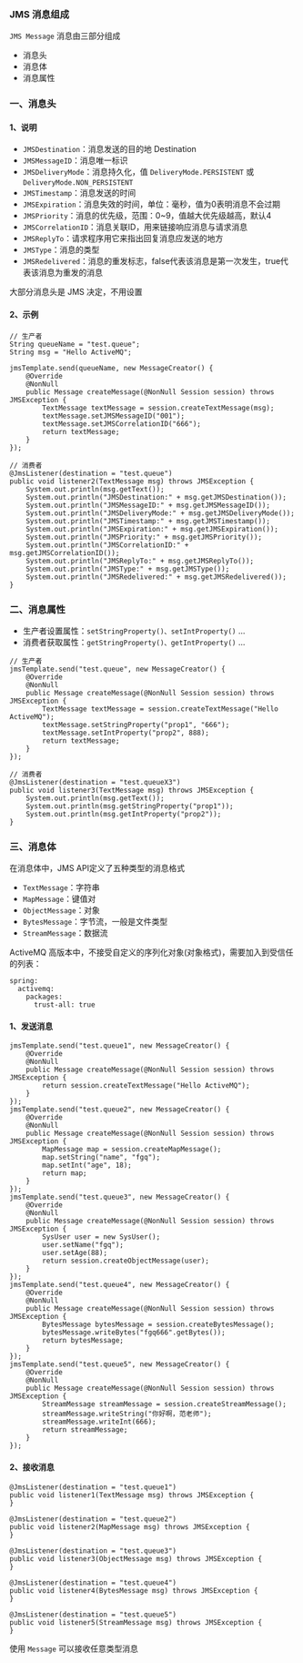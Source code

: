 ###  JMS 消息组成
`JMS Message` 消息由三部分组成
* 消息头
* 消息体
* 消息属性

###  一、消息头
#### 1、说明
* `JMSDestination`：消息发送的目的地 Destination
* `JMSMessageID`：消息唯一标识
* `JMSDeliveryMode`：消息持久化，值 `DeliveryMode.PERSISTENT` 或 `DeliveryMode.NON_PERSISTENT`
* `JMSTimestamp`：消息发送的时间
* `JMSExpiration`：消息失效的时间，单位：毫秒，值为0表明消息不会过期
* `JMSPriority`：消息的优先级，范围：0~9，值越大优先级越高，默认4
* `JMSCorrelationID`：消息关联ID，用来链接响应消息与请求消息
* `JMSReplyTo`：请求程序用它来指出回复消息应发送的地方
* `JMSType`：消息的类型
* `JMSRedelivered`：消息的重发标志，false代表该消息是第一次发生，true代表该消息为重发的消息

大部分消息头是 JMS 决定，不用设置


#### 2、示例
```
// 生产者
String queueName = "test.queue";
String msg = "Hello ActiveMQ";

jmsTemplate.send(queueName, new MessageCreator() {
    @Override
    @NonNull
    public Message createMessage(@NonNull Session session) throws JMSException {
        TextMessage textMessage = session.createTextMessage(msg);
        textMessage.setJMSMessageID("001");
        textMessage.setJMSCorrelationID("666");
        return textMessage;
    }
});

// 消费者
@JmsListener(destination = "test.queue")
public void listener2(TextMessage msg) throws JMSException {
    System.out.println(msg.getText());
    System.out.println("JMSDestination:" + msg.getJMSDestination());
    System.out.println("JMSMessageID:" + msg.getJMSMessageID());
    System.out.println("JMSDeliveryMode:" + msg.getJMSDeliveryMode());
    System.out.println("JMSTimestamp:" + msg.getJMSTimestamp());
    System.out.println("JMSExpiration:" + msg.getJMSExpiration());
    System.out.println("JMSPriority:" + msg.getJMSPriority());
    System.out.println("JMSCorrelationID:" + msg.getJMSCorrelationID());
    System.out.println("JMSReplyTo:" + msg.getJMSReplyTo());
    System.out.println("JMSType:" + msg.getJMSType());
    System.out.println("JMSRedelivered:" + msg.getJMSRedelivered());
}
```


###  二、消息属性
* 生产者设置属性：`setStringProperty()、setIntProperty()` ...
* 消费者获取属性：`getStringProperty()、getIntProperty()` ...

``` 
// 生产者
jmsTemplate.send("test.queue", new MessageCreator() {
    @Override
    @NonNull
    public Message createMessage(@NonNull Session session) throws JMSException {
        TextMessage textMessage = session.createTextMessage("Hello ActiveMQ");
        textMessage.setStringProperty("prop1", "666");
        textMessage.setIntProperty("prop2", 888);
        return textMessage;
    }
});

// 消费者
@JmsListener(destination = "test.queueX3")
public void listener3(TextMessage msg) throws JMSException {
    System.out.println(msg.getText());
    System.out.println(msg.getStringProperty("prop1"));
    System.out.println(msg.getIntProperty("prop2"));
}
```




###  三、消息体
在消息体中，JMS API定义了五种类型的消息格式

* `TextMessage`：字符串
* `MapMessage`：键值对
* `ObjectMessage`：对象
* `BytesMessage`：字节流，一般是文件类型
* `StreamMessage`：数据流

ActiveMQ 高版本中，不接受自定义的序列化对象(对象格式)，需要加入到受信任的列表：

```
spring:
  activemq:
    packages:
      trust-all: true
```

#### 1、发送消息
```
jmsTemplate.send("test.queue1", new MessageCreator() {
    @Override
    @NonNull
    public Message createMessage(@NonNull Session session) throws JMSException {
        return session.createTextMessage("Hello ActiveMQ");
    }
});
jmsTemplate.send("test.queue2", new MessageCreator() {
    @Override
    @NonNull
    public Message createMessage(@NonNull Session session) throws JMSException {
        MapMessage map = session.createMapMessage();
        map.setString("name", "fgq");
        map.setInt("age", 18);
        return map;
    }
});
jmsTemplate.send("test.queue3", new MessageCreator() {
    @Override
    @NonNull
    public Message createMessage(@NonNull Session session) throws JMSException {
        SysUser user = new SysUser();
        user.setName("fgq");
        user.setAge(88);
        return session.createObjectMessage(user);
    }
});
jmsTemplate.send("test.queue4", new MessageCreator() {
    @Override
    @NonNull
    public Message createMessage(@NonNull Session session) throws JMSException {
        BytesMessage bytesMessage = session.createBytesMessage();
        bytesMessage.writeBytes("fgq666".getBytes());
        return bytesMessage;
    }
});
jmsTemplate.send("test.queue5", new MessageCreator() {
    @Override
    @NonNull
    public Message createMessage(@NonNull Session session) throws JMSException {
        StreamMessage streamMessage = session.createStreamMessage();
        streamMessage.writeString("你好啊，范老师");
        streamMessage.writeInt(666);
        return streamMessage;
    }
});
```

#### 2、接收消息
```
@JmsListener(destination = "test.queue1")
public void listener1(TextMessage msg) throws JMSException {
}

@JmsListener(destination = "test.queue2")
public void listener2(MapMessage msg) throws JMSException {
}

@JmsListener(destination = "test.queue3")
public void listener3(ObjectMessage msg) throws JMSException {
}

@JmsListener(destination = "test.queue4")
public void listener4(BytesMessage msg) throws JMSException {
}

@JmsListener(destination = "test.queue5")
public void listener5(StreamMessage msg) throws JMSException {
}
```

使用 `Message` 可以接收任意类型消息



